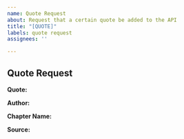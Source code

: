 ```yaml
---
name: Quote Request
about: Request that a certain quote be added to the API
title: "[QUOTE]"
labels: quote request
assignees: ''

---
```


<!-- Please fill out the following fields to request a quote. to be added to the API. -->

## Quote Request

**Quote:**
<!-- NOTE: THIS IS A NECESSARY FIELD. If this field is not filled out, your quote request will not be accepted.-->
<!-- Please keep quotes reasonably long. This means that you should not quote 2 enitre paragraphs, nor should you quote 2 words. That is, of course, those two words are very prominent, such as "Get lost, Kim Dokja."-->

**Author:**
<!-- NOTE: THIS IS A NECESSARY FIELD. If this field is not filled out, your quote request will not be accepted.-->
<!-- Write who is saying the quote or who the main person mentioned in the quote is. If you don't know, write "Unknown". -->

<!-- The following fields aren't necessary, but helpful to have for future use. -->
**Chapter Name:**
<!-- Write the chapter name. For example, a valid chapter name would be "Chapter 5: Ep. 1 – Starting the Paid Service, IV". -->

**Source:**
<!-- Write the source of the quote. "Webtoon", "Manwha", "Webnovel", "EPUB", "EBook", and "Novel" are all valid sources. -->
